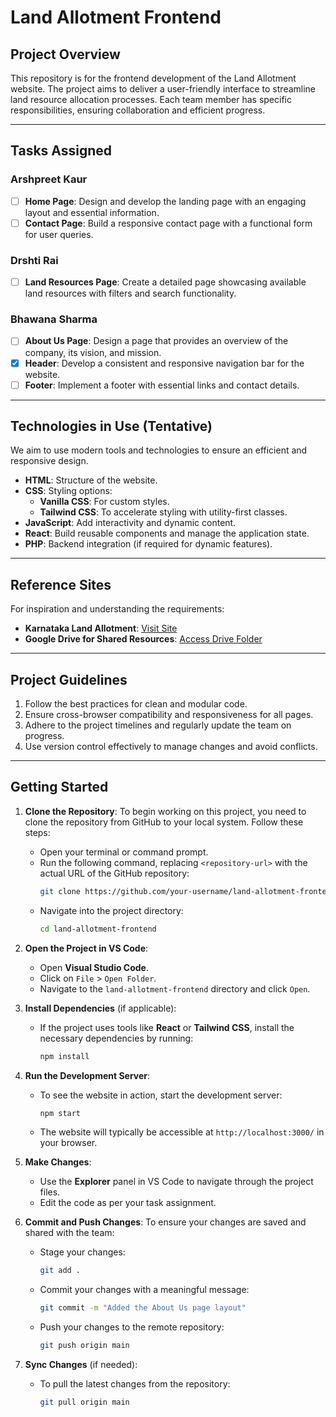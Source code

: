# Land Allotment Frontend

## Project Overview

This repository is for the frontend development of the Land Allotment website. The project aims to deliver a user-friendly interface to streamline land resource allocation processes. Each team member has specific responsibilities, ensuring collaboration and efficient progress.

---

## Tasks Assigned

### **Arshpreet Kaur**
- [ ] **Home Page**: Design and develop the landing page with an engaging layout and essential information.
- [ ] **Contact Page**: Build a responsive contact page with a functional form for user queries.

### **Drshti Rai**
- [ ] **Land Resources Page**: Create a detailed page showcasing available land resources with filters and search functionality.

### **Bhawana Sharma**
- [ ] **About Us Page**: Design a page that provides an overview of the company, its vision, and mission.
- [x] **Header**: Develop a consistent and responsive navigation bar for the website.
- [ ] **Footer**: Implement a footer with essential links and contact details.

---

## Technologies in Use (Tentative)

We aim to use modern tools and technologies to ensure an efficient and responsive design. 
- **HTML**: Structure of the website.
- **CSS**: Styling options:
  - **Vanilla CSS**: For custom styles.
  - **Tailwind CSS**: To accelerate styling with utility-first classes.
- **JavaScript**: Add interactivity and dynamic content.
- **React**: Build reusable components and manage the application state.
- **PHP**: Backend integration (if required for dynamic features).

---

## Reference Sites

For inspiration and understanding the requirements:
- **Karnataka Land Allotment**: [Visit Site](http://kiadb.in/)
- **Google Drive for Shared Resources**: [Access Drive Folder](https://drive.google.com/drive/folders/1y_qQoeRUsGDozMSDiuIR7DBXjISrt4Fp?usp=drive_link)

---

## Project Guidelines

1. Follow the best practices for clean and modular code.
2. Ensure cross-browser compatibility and responsiveness for all pages.
3. Adhere to the project timelines and regularly update the team on progress.
4. Use version control effectively to manage changes and avoid conflicts.

---

## Getting Started

1. **Clone the Repository**:
   To begin working on this project, you need to clone the repository from GitHub to your local system. Follow these steps:
   
   - Open your terminal or command prompt.
   - Run the following command, replacing `<repository-url>` with the actual URL of the GitHub repository:
     ```bash
     git clone https://github.com/your-username/land-allotment-frontend.git
     ```
   - Navigate into the project directory:
     ```bash
     cd land-allotment-frontend
     ```

2. **Open the Project in VS Code**:
   - Open **Visual Studio Code**.
   - Click on `File` > `Open Folder`.
   - Navigate to the `land-allotment-frontend` directory and click `Open`.

3. **Install Dependencies** (if applicable):
   - If the project uses tools like **React** or **Tailwind CSS**, install the necessary dependencies by running:
     ```bash
     npm install
     ```

4. **Run the Development Server**:
   - To see the website in action, start the development server:
     ```bash
     npm start
     ```
   - The website will typically be accessible at `http://localhost:3000/` in your browser.

5. **Make Changes**:
   - Use the **Explorer** panel in VS Code to navigate through the project files.
   - Edit the code as per your task assignment.

6. **Commit and Push Changes**:
   To ensure your changes are saved and shared with the team:
   - Stage your changes:
     ```bash
     git add .
     ```
   - Commit your changes with a meaningful message:
     ```bash
     git commit -m "Added the About Us page layout"
     ```
   - Push your changes to the remote repository:
     ```bash
     git push origin main
     ```

7. **Sync Changes** (if needed):
   - To pull the latest changes from the repository:
     ```bash
     git pull origin main
     ```




